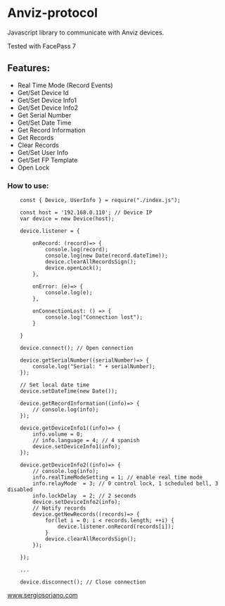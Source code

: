 # Anviz-protocol

Javascript library to communicate with Anviz devices.

Tested with FacePass 7

## Features:

<ul>
  <li>Real Time Mode (Record Events)</li>
  <li>Get/Set Device Id</li>
  <li>Get/Set Device Info1</li>
  <li>Get/Set Device Info2</li>
  <li>Get Serial Number</li>
  <li>Get/Set Date Time</li>
  <li>Get Record Information</li>
  <li>Get Records</li>
  <li>Clear Records</li>
  <li>Get/Set User Info</li>
  <li>Get/Set FP Template</li>
  <li>Open Lock</li>
</ul>

### How to use:
```
    const { Device, UserInfo } = require("./index.js");

    const host = '192.168.0.110'; // Device IP
    var device = new Device(host);

    device.listener = {

        onRecord: (record)=> {
            console.log(record);
            console.log(new Date(record.dateTime));
            device.clearAllRecordsSign();
            device.openLock();
        },

        onError: (e)=> {
            console.log(e);
        },

        onConnectionLost: () => {
            console.log("Connection lost");
        }

    }

    device.connect(); // Open connection

    device.getSerialNumber((serialNumber)=> {
        console.log("Serial: " + serialNumber);
    });

    // Set local date time
    device.setDateTime(new Date());

    device.getRecordInformation((info)=> {
        // console.log(info);
    });

    device.getDeviceInfo1((info)=> {
        info.volume = 0;
        // info.language = 4; // 4 spanish
        device.setDeviceInfo1(info);
    });

    device.getDeviceInfo2((info)=> {
        // console.log(info);
        info.realTimeModeSetting = 1; // enable real time mode
        info.relayMode  = 3; // 0 control lock, 1 scheduled bell, 3 disabled
        info.lockDelay  = 2; // 2 seconds
        device.setDeviceInfo2(info);
        // Notify records
        device.getNewRecords((records)=> {
            for(let i = 0; i < records.length; ++i) {
                device.listener.onRecord(records[i]);
            }
            device.clearAllRecordsSign();
        });
        
    });

    ...

    device.disconnect(); // Close connection
```

www.sergiosoriano.com